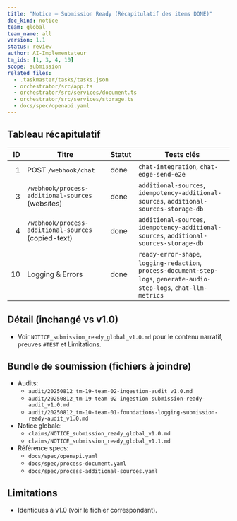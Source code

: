 ```yaml
---
title: "Notice — Submission Ready (Récapitulatif des items DONE)"
doc_kind: notice
team: global
team_name: all
version: 1.1
status: review
author: AI-Implementateur
tm_ids: [1, 3, 4, 10]
scope: submission
related_files:
  - .taskmaster/tasks/tasks.json
  - orchestrator/src/app.ts
  - orchestrator/src/services/document.ts
  - orchestrator/src/services/storage.ts
  - docs/spec/openapi.yaml
---
```


## Tableau récapitulatif

| ID | Titre | Statut | Tests clés |
|---:|---|---|---|
| 1 | POST `/webhook/chat` | done | `chat-integration`, `chat-edge-send-e2e` |
| 3 | `/webhook/process-additional-sources` (websites) | done | `additional-sources`, `idempotency-additional-sources`, `additional-sources-storage-db` |
| 4 | `/webhook/process-additional-sources` (copied-text) | done | `additional-sources`, `idempotency-additional-sources`, `additional-sources-storage-db` |
| 10 | Logging & Errors | done | `ready-error-shape`, `logging-redaction`, `process-document-step-logs`, `generate-audio-step-logs`, `chat-llm-metrics` |

## Détail (inchangé vs v1.0)

- Voir `NOTICE_submission_ready_global_v1.0.md` pour le contenu narratif, preuves `#TEST` et Limitations.

## Bundle de soumission (fichiers à joindre)

- Audits:
  - `audit/20250812_tm-19-team-02-ingestion-audit_v1.0.md`
  - `audit/20250812_tm-19-team-02-ingestion-submission-ready-audit_v1.0.md`
  - `audit/20250812_tm-10-team-01-foundations-logging-submission-ready-audit_v1.0.md`
- Notice globale:
  - `claims/NOTICE_submission_ready_global_v1.0.md`
  - `claims/NOTICE_submission_ready_global_v1.1.md`
- Référence specs:
  - `docs/spec/openapi.yaml`
  - `docs/spec/process-document.yaml`
  - `docs/spec/process-additional-sources.yaml`

## Limitations
- Identiques à v1.0 (voir le fichier correspondant).
